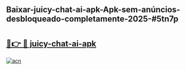 ## Baixar-juicy-chat-ai-apk-Apk-sem-anúncios-desbloqueado-completamente-2025-#5tn7p

# <h2><a href="https://ainizakaria.my?title=juicy-chat-ai-apk&ref=22M">🔗👉 🔴 juicy-chat-ai-apk</a></h2>

[![acn](https://github.com/user-attachments/assets/0f9c940e-d8b0-45ae-aac7-cd30a18b3e1c)](https://ainizakaria.my?title=juicy-chat-ai-apk&ref=22M)

